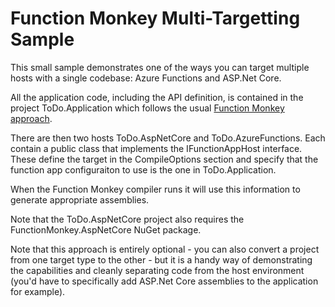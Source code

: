 # Function Monkey Multi-Targetting Sample

This small sample demonstrates one of the ways you can target multiple hosts with a single codebase: Azure Functions and ASP.Net Core.

All the application code, including the API definition, is contained in the project ToDo.Application which follows the usual [Function Monkey approach](https://functionmonkey.azurefromthetrenches.com).

There are then two hosts ToDo.AspNetCore and ToDo.AzureFunctions. Each contain a public class that implements the IFunctionAppHost interface. These define the target in the CompileOptions section and specify that the function app configuraiton to use is the one in ToDo.Application.

When the Function Monkey compiler runs it will use this information to generate appropriate assemblies.

Note that the ToDo.AspNetCore project also requires the FunctionMonkey.AspNetCore NuGet package.

Note that this approach is entirely optional - you can also convert a project from one target type to the other - but it is a handy way of demonstrating the capabilities and cleanly separating code from the host environment (you'd have to specifically add ASP.Net Core assemblies to the application for example).